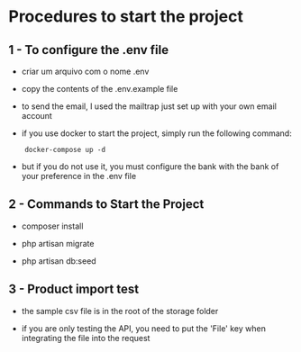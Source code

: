 # Procedures to start the project

## 1 - To configure the .env file

- criar um arquivo com o nome .env

- copy the contents of the .env.example file

- to send the email, I used the mailtrap just set up with your own email account

- if you use docker to start the project, simply run the following command:

``` 
    docker-compose up -d 
```

- but if you do not use it, you must configure the bank with the bank of your preference in the .env file

## 2 - Commands to Start the Project

- composer install

- php artisan migrate

- php artisan db:seed

## 3 - Product import test

- the sample csv file is in the root of the storage folder

- if you are only testing the API, you need to put the 'File' key when integrating the file into the request
